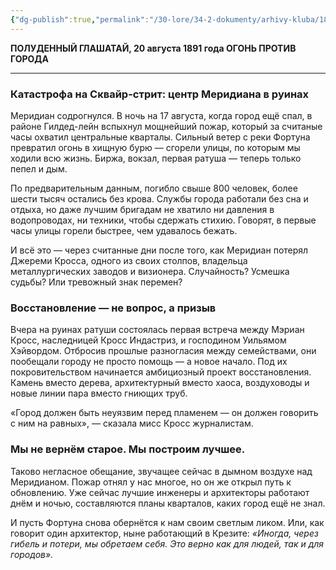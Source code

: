 ```yaml
---
{"dg-publish":true,"permalink":"/30-lore/34-2-dokumenty/arhivy-kluba/1891-08-20-ogon-protiv-goroda/","tags":["мир/документ"]}
---
```



**ПОЛУДЕННЫЙ ГЛАШАТАЙ, 20 августа 1891 года
ОГОНЬ ПРОТИВ ГОРОДА**

---
### Катастрофа на Сквайр-стрит: центр Меридиана в руинах

Меридиан содрогнулся. В ночь на 17 августа, когда город ещё спал, в районе Гилдед-лейн вспыхнул мощнейший пожар, который за считаные часы охватил центральные кварталы. Сильный ветер с реки Фортуна превратил огонь в хищную бурю — сгорели улицы, по которым мы ходили всю жизнь. Биржа, вокзал, первая ратуша — теперь только пепел и дым.

По предварительным данным, погибло свыше 800 человек, более шести тысяч остались без крова. Службы города работали без сна и отдыха, но даже лучшим бригадам не хватило ни давления в водопроводах, ни техники, чтобы сдержать стихию. Говорят, в первые часы улицы горели быстрее, чем удавалось бежать.

И всё это — через считанные дни после того, как Меридиан потерял Джереми Кросса, одного из своих столпов, владельца металлургических заводов и визионера. Случайность? Усмешка судьбы? Или тревожный знак перемен?

### Восстановление — не вопрос, а призыв

Вчера на руинах ратуши состоялась первая встреча между Мэриан Кросс, наследницей Кросс Индастриз, и господином Уильямом Хэйвордом. Отбросив прошлые разногласия между семействами, они пообещали городу не просто помощь — а новое начало. Под их покровительством начинается амбициозный проект восстановления. Камень вместо дерева, архитектурный вместо хаоса, воздуховоды и новые линии пара вместо гниющих труб.

«Город должен быть неуязвим перед пламенем — он должен говорить с ним на равных», — сказала мисс Кросс журналистам.

### Мы не вернём старое. Мы построим лучшее.

Таково негласное обещание, звучащее сейчас в дымном воздухе над Меридианом. Пожар отнял у нас многое, но он же открыл путь к обновлению. Уже сейчас лучшие инженеры и архитекторы работают днём и ночью, составляются планы кварталов, каких город ещё не знал.

И пусть Фортуна снова обернётся к нам своим светлым ликом. Или, как говорит один архитектор, ныне работающий в Крезите: _«Иногда, через гибель и потери, мы обретаем себя. Это верно как для людей, так и для городов»._